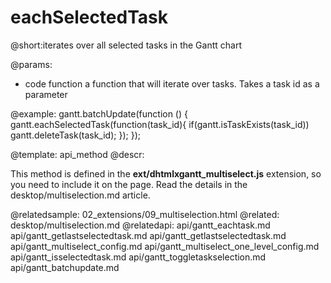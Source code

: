 eachSelectedTask
=============

@short:iterates over all selected tasks in the Gantt chart
	

@params:
- code 	function	a function that will iterate over tasks. Takes a task id as a parameter



@example:
gantt.batchUpdate(function () {
	gantt.eachSelectedTask(function(task_id){
    	if(gantt.isTaskExists(task_id))
        	gantt.deleteTask(task_id);
    });
});
            
@template:	api_method
@descr:

This method is defined in the **ext/dhtmlxgantt_multiselect.js** extension, so you need to include it on the page. Read the details in the desktop/multiselection.md article.

@relatedsample:	
	02_extensions/09_multiselection.html
@related:
	desktop/multiselection.md
@relatedapi:
	api/gantt_eachtask.md
    api/gantt_getlastselectedtask.md
    api/gantt_getlastselectedtask.md
    api/gantt_multiselect_config.md
    api/gantt_multiselect_one_level_config.md
    api/gantt_isselectedtask.md
    api/gantt_toggletaskselection.md
    api/gantt_batchupdate.md
